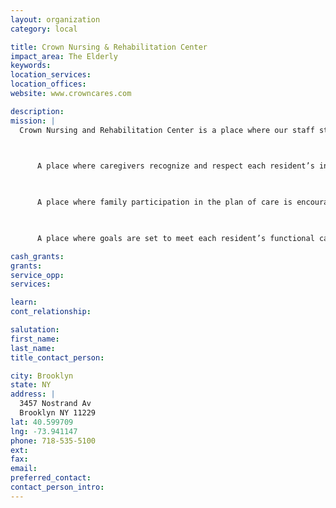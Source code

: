 ```yaml
---
layout: organization
category: local

title: Crown Nursing & Rehabilitation Center
impact_area: The Elderly
keywords: 
location_services: 
location_offices: 
website: www.crowncares.com

description: 
mission: |
  Crown Nursing and Rehabilitation Center is a place where our staff strive to create a meaningful and enriched living experience for each Resident:

  

      A place where caregivers recognize and respect each resident’s individuality.

  

      A place where family participation in the plan of care is encouraged and personalized care plans are developed.

  

      A place where goals are set to meet each resident’s functional capabilities for physical, emotional and spiritual health and well-being.

cash_grants: 
grants: 
service_opp: 
services: 

learn: 
cont_relationship: 

salutation: 
first_name: 
last_name: 
title_contact_person: 

city: Brooklyn
state: NY
address: |
  3457 Nostrand Av    
  Brooklyn NY 11229
lat: 40.599709
lng: -73.941147
phone: 718-535-5100
ext: 
fax: 
email: 
preferred_contact: 
contact_person_intro: 
---
```

